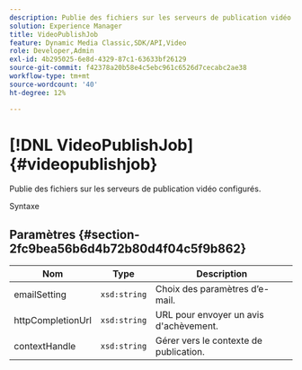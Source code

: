 ```yaml
---
description: Publie des fichiers sur les serveurs de publication vidéo configurés.
solution: Experience Manager
title: VideoPublishJob
feature: Dynamic Media Classic,SDK/API,Video
role: Developer,Admin
exl-id: 4b295025-6e8d-4329-87c1-63633bf26129
source-git-commit: f42378a20b58e4c5ebc961c6526d7cecabc2ae38
workflow-type: tm+mt
source-wordcount: '40'
ht-degree: 12%

---
```


# [!DNL VideoPublishJob]{#videopublishjob}

Publie des fichiers sur les serveurs de publication vidéo configurés.

Syntaxe

## Paramètres {#section-2fc9bea56b6d4b72b80d4f04c5f9b862}

| Nom | Type | Description |
|---|---|---|
| emailSetting | `xsd:string` | Choix des paramètres d’e-mail. |
| httpCompletionUrl | `xsd:string` | URL pour envoyer un avis d&#39;achèvement. |
| contextHandle | `xsd:string` | Gérer vers le contexte de publication. |
